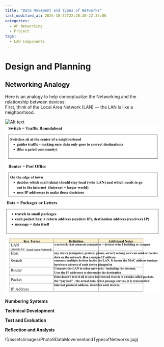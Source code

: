 ```yaml
---
title: "Data Movement and Types of Networks"
last_modified_at: 2025-10-22T22:20:30-22:35:00
categories:
  - AP Networking
  - Project
tags:
  - LAN Components
---
```


# Design and Planning

## Networking Analogy

Here is an analogy to help conceptualize the Networking and the relationship between devices:  
First, think of the Local Area Network (LAN) — the LAN is like a neighborhood.

![Alt text](/Documents/GitHub/Black-Scarlett-AP-Networking-Portfolio/assets/images/Photo9DataMovementandTypesofNetworks.jpg)
![Alt text](assets/images/Photo10DataMovementandTypesofNetworks.jpg)
![Alt text](assets/images/Photo11DataMovementandTypesofNetworks.jpg)
![Alt text](assets/images/Photo12DataMovementandTypesofNetworks.jpg)


**Numbering Systems**

**Technical Development**

**Test and Evaluation**

**Reflection and Analysis**

!(/assets/images/Photo9DataMovementandTypesofNetworks.jpg)
